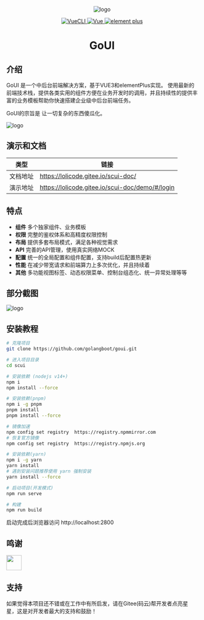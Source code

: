 
<div align="center">

![logo](https://lolicode.gitee.io/scui-doc/logo.png)

<p align="center">
	<a href="https://v3.vuejs.org/" target="_blank">
		<img src="https://img.shields.io/badge/VueCLI-5-green" alt="VueCLI">
	</a>
	<a href="https://v3.vuejs.org/" target="_blank">
		<img src="https://img.shields.io/badge/Vue.js-3.x-green" alt="Vue">
	</a>
	<a href="https://element-plus.gitee.io/#/zh-CN/component/changelog" target="_blank">
		<img src="https://img.shields.io/badge/element--plus-latest-blue" alt="element plus">
	</a>
</p>

<h1>GoUI</h1>

</div>

## 介绍
GoUI 是一个中后台前端解决方案，基于VUE3和elementPlus实现。
使用最新的前端技术栈，提供各类实用的组件方便在业务开发时的调用，并且持续性的提供丰富的业务模板帮助你快速搭建企业级中后台前端任务。

GoUI的宗旨是 让一切复杂的东西傻瓜化。

![logo](https://lolicode.gitee.io/scui-doc/g_1.jpg)

## 演示和文档

| 类型 | 链接 |
| -------- | -------- |
| 文档地址 | https://lolicode.gitee.io/scui-doc/ |
| 演示地址  | https://lolicode.gitee.io/scui-doc/demo/#/login |



## 特点

- **组件** 多个独家组件、业务模板
- **权限** 完整的鉴权体系和高精度权限控制
- **布局** 提供多套布局模式，满足各种视觉需求
- **API** 完善的API管理，使用真实网络MOCK
- **配置** 统一的全局配置和组件配置，支持build后配置热更新
- **性能** 在减少带宽请求和前端算力上多次优化，并且持续着
- **其他** 多功能视图标签、动态权限菜单、控制台组态化、统一异常处理等等


## 部分截图

![logo](https://lolicode.gitee.io/scui-doc/g_2.jpg)

## 安装教程

``` sh
# 克隆项目
git clone https://github.com/golangboot/goui.git

# 进入项目目录
cd scui

# 安装依赖 (nodejs v14+)
npm i
npm install --force

# 安装依赖(pnpm)
npm i -g pnpm
pnpm install
pnpm install --force

# 镜像加速
npm config set registry  https://registry.npmmirror.com
# 恢复官方镜像
npm config set registry  https://registry.npmjs.org

# 安装依赖(yarn)
npm i -g yarn
yarn install
# 遇到安装问题推荐使用 yarn 强制安装
yarn install --force

# 启动项目(开发模式)
npm run serve

# 构建
npm run build
```
启动完成后浏览器访问 http://localhost:2800

## 鸣谢

<img src="https://www.fastmock.site/resource/images/logo.png" style="height:40px"/>

## 支持
如果觉得本项目还不错或在工作中有所启发，请在Gitee(码云)帮开发者点亮星星，这是对开发者最大的支持和鼓励！
